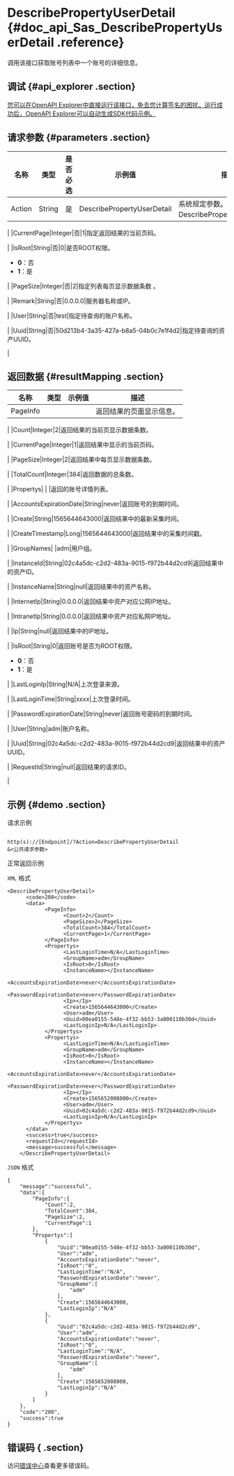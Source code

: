 # DescribePropertyUserDetail {#doc_api_Sas_DescribePropertyUserDetail .reference}

调用该接口获取账号列表中一个账号的详细信息。

## 调试 {#api_explorer .section}

[您可以在OpenAPI Explorer中直接运行该接口，免去您计算签名的困扰。运行成功后，OpenAPI Explorer可以自动生成SDK代码示例。](https://api.aliyun.com/#product=Sas&api=DescribePropertyUserDetail&type=RPC&version=2018-12-03)

## 请求参数 {#parameters .section}

|名称|类型|是否必选|示例值|描述|
|--|--|----|---|--|
|Action|String|是|DescribePropertyUserDetail|系统规定参数。取值：DescribePropertyUserDetail。

 |
|CurrentPage|Integer|否|1|指定返回结果的当前页码。

 |
|IsRoot|String|否|0|是否ROOT权限。

 -   **0**：否
-   **1**：是

 |
|PageSize|Integer|否|2|指定列表每页显示数据条数 。

 |
|Remark|String|否|0.0.0.0|服务器名称或IP。

 |
|User|String|否|test|指定待查询的账户名称。

 |
|Uuid|String|否|50d213b4-3a35-427a-b8a5-04b0c7e1f4d2|指定待查询的资产UUID。

 |

## 返回数据 {#resultMapping .section}

|名称|类型|示例值|描述|
|--|--|---|--|
|PageInfo| | |返回结果的页面显示信息。

 |
|Count|Integer|2|返回结果的当前页显示数据条数。

 |
|CurrentPage|Integer|1|返回结果中显示的当前页码。

 |
|PageSize|Integer|2|返回结果中每页显示数据条数。

 |
|TotalCount|Integer|384|返回数据的总条数。

 |
|Propertys| | |返回的账号详情列表。

 |
|AccountsExpirationDate|String|never|返回账号的到期时间。

 |
|Create|String|1565644643000|返回结果中的最新采集时间。

 |
|CreateTimestamp|Long|1565644643000|返回结果中的采集时间戳。

 |
|GroupNames| |adm|用户组。

 |
|InstanceId|String|02c4a5dc-c2d2-483a-9015-f972b44d2cd9|返回结果中的资产ID。

 |
|InstanceName|String|null|返回结果中的资产名称。

 |
|InternetIp|String|0.0.0.0|返回结果中资产对应公网IP地址。

 |
|IntranetIp|String|0.0.0.0|返回结果中资产对应私网IP地址。

 |
|Ip|String|null|返回结果中的IP地址。

 |
|IsRoot|String|0|返回账号是否为ROOT权限。

 -   **0**：否
-   **1**：是

 |
|LastLoginIp|String|N/A|上次登录来源。

 |
|LastLoginTime|String|xxxx|上次登录时间。

 |
|PasswordExpirationDate|String|never|返回账号密码的到期时间。

 |
|User|String|adm|账户名称。

 |
|Uuid|String|02c4a5dc-c2d2-483a-9015-f972b44d2cd9|返回结果中的资产UUID。

 |
|RequestId|String|null|返回结果的请求ID。

 |

## 示例 {#demo .section}

请求示例

``` {#request_demo}

http(s)://[Endpoint]/?Action=DescribePropertyUserDetail
&<公共请求参数>

```

正常返回示例

`XML` 格式

``` {#xml_return_success_demo}
<DescribePropertyUserDetail>
	  <code>200</code>
	  <data>
		    <PageInfo>
			      <Count>2</Count>
			      <PageSize>2</PageSize>
			      <TotalCount>384</TotalCount>
			      <CurrentPage>1</CurrentPage>
		    </PageInfo>
		    <Propertys>
			      <LastLoginTime>N/A</LastLoginTime>
			      <GroupName>adm</GroupName>
			      <IsRoot>0</IsRoot>
			      <InstanceName></InstanceName>
			      <AccountsExpirationDate>never</AccountsExpirationDate>
			      <PasswordExpirationDate>never</PasswordExpirationDate>
			      <Ip></Ip>
			      <Create>1565644643000</Create>
			      <User>adm</User>
			      <Uuid>00ea0155-548e-4f32-bb53-3a000110b30d</Uuid>
			      <LastLoginIp>N/A</LastLoginIp>
		    </Propertys>
		    <Propertys>
			      <LastLoginTime>N/A</LastLoginTime>
			      <GroupName>adm</GroupName>
			      <IsRoot>0</IsRoot>
			      <InstanceName></InstanceName>
			      <AccountsExpirationDate>never</AccountsExpirationDate>
			      <PasswordExpirationDate>never</PasswordExpirationDate>
			      <Ip></Ip>
			      <Create>1565652008000</Create>
			      <User>adm</User>
			      <Uuid>02c4a5dc-c2d2-483a-9015-f972b44d2cd9</Uuid>
			      <LastLoginIp>N/A</LastLoginIp>
		    </Propertys>
	  </data>
	  <success>true</success>
	  <requestId></requestId>
	  <message>successful</message>
	</DescribePropertyUserDetail>
```

`JSON` 格式

``` {#json_return_success_demo}
{
	"message":"successful",
	"data":{
		"PageInfo":{
			"Count":2,
			"TotalCount":384,
			"PageSize":2,
			"CurrentPage":1
		},
		"Propertys":[
			{
				"Uuid":"00ea0155-548e-4f32-bb53-3a000110b30d",
				"User":"adm",
				"AccountsExpirationDate":"never",
				"IsRoot":"0",
				"LastLoginTime":"N/A",
				"PasswordExpirationDate":"never",
				"GroupName":[
					"adm"
				],
				"Create":1565644643000,
				"LastLoginIp":"N/A"
			},
			{
				"Uuid":"02c4a5dc-c2d2-483a-9015-f972b44d2cd9",
				"User":"adm",
				"AccountsExpirationDate":"never",
				"IsRoot":"0",
				"LastLoginTime":"N/A",
				"PasswordExpirationDate":"never",
				"GroupName":[
					"adm"
				],
				"Create":1565652008000,
				"LastLoginIp":"N/A"
			}
		]
	},
	"code":"200",
	"success":true
}
```

## 错误码 { .section}

访问[错误中心](https://error-center.alibabacloud.com/status/product/Sas)查看更多错误码。

